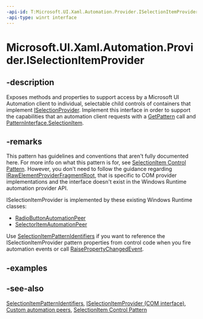 ```yaml
---
-api-id: T:Microsoft.UI.Xaml.Automation.Provider.ISelectionItemProvider
-api-type: winrt interface
---
```


<!-- Interface syntax.
public interface ISelectionItemProvider : 
-->

# Microsoft.UI.Xaml.Automation.Provider.ISelectionItemProvider

## -description
Exposes methods and properties to support access by a Microsoft UI Automation client to individual, selectable child controls of containers that implement [ISelectionProvider](iselectionprovider.md). Implement this interface in order to support the capabilities that an automation client requests with a [GetPattern](/uwp/api/windows.ui.xaml.automation.peers.automationpeer.getpattern(windows.ui.xaml.automation.peers.patterninterface)) call and [PatternInterface.SelectionItem](../microsoft.ui.xaml.automation.peers/patterninterface.md).

## -remarks
This pattern has guidelines and conventions that aren't fully documented here. For more info on what this pattern is for, see [SelectionItem Control Pattern](/windows/desktop/WinAuto/uiauto-implementingselectionitem). However, you don't need to follow the guidance regarding [IRawElementProviderFragmentRoot](/windows/desktop/api/uiautomationcore/nn-uiautomationcore-irawelementproviderfragmentroot), that is specific to COM provider implementations and the interface doesn't exist in the Windows Runtime automation provider API.

ISelectionItemProvider is implemented by these existing Windows Runtime classes:
+ [RadioButtonAutomationPeer](../microsoft.ui.xaml.automation.peers/radiobuttonautomationpeer.md)
+ [SelectorItemAutomationPeer](../microsoft.ui.xaml.automation.peers/selectoritemautomationpeer.md)


Use [SelectionItemPatternIdentifiers](../microsoft.ui.xaml.automation/selectionitempatternidentifiers.md) if you want to reference the ISelectionItemProvider pattern properties from control code when you fire automation events or call [RaisePropertyChangedEvent](/uwp/api/windows.ui.xaml.automation.peers.automationpeer.raisepropertychangedevent(windows.ui.xaml.automation.automationproperty,system.object,system.object)).

## -examples

## -see-also
[SelectionItemPatternIdentifiers](../microsoft.ui.xaml.automation/selectionitempatternidentifiers.md), [ISelectionItemProvider (COM interface)](/windows/desktop/api/uiautomationcore/nn-uiautomationcore-iselectionitemprovider), [Custom automation peers](/windows/uwp/accessibility/custom-automation-peers), [SelectionItem Control Pattern](/windows/desktop/WinAuto/uiauto-implementingselectionitem)
